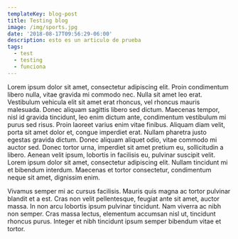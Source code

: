 ```yaml
---
templateKey: blog-post
title: Testing blog
image: /img/sports.jpg
date: '2018-08-17T09:56:29-06:00'
description: esto es un articulo de prueba
tags:
  - test
  - testing
  - funciona
---
```

Lorem ipsum dolor sit amet, consectetur adipiscing elit. Proin condimentum libero nulla, vitae gravida mi commodo nec. Nulla sit amet leo erat. Vestibulum vehicula elit sit amet erat rhoncus, vel rhoncus mauris malesuada. Donec aliquam sagittis libero sed dictum. Maecenas tempor, nisl id gravida tincidunt, leo enim dictum ante, condimentum vestibulum mi purus sed risus. Proin laoreet varius enim vitae finibus. Aliquam diam velit, porta sit amet dolor et, congue imperdiet erat. Nullam pharetra justo egestas gravida dictum. Donec aliquam aliquet odio, vitae commodo mi auctor sed. Donec tortor urna, imperdiet sit amet pretium eu, sollicitudin a libero. Aenean velit ipsum, lobortis in facilisis eu, pulvinar suscipit velit. Lorem ipsum dolor sit amet, consectetur adipiscing elit. Nullam tincidunt mi et bibendum interdum. Maecenas et tortor consectetur, condimentum neque sit amet, dignissim enim.



Vivamus semper mi ac cursus facilisis. Mauris quis magna ac tortor pulvinar blandit et a est. Cras non velit pellentesque, feugiat ante sit amet, auctor massa. In non arcu lobortis ipsum pulvinar tincidunt. Nam viverra ac nibh non semper. Cras massa lectus, elementum accumsan nisl ut, tincidunt rhoncus purus. Integer et nibh tincidunt ipsum semper bibendum vitae et tortor.
